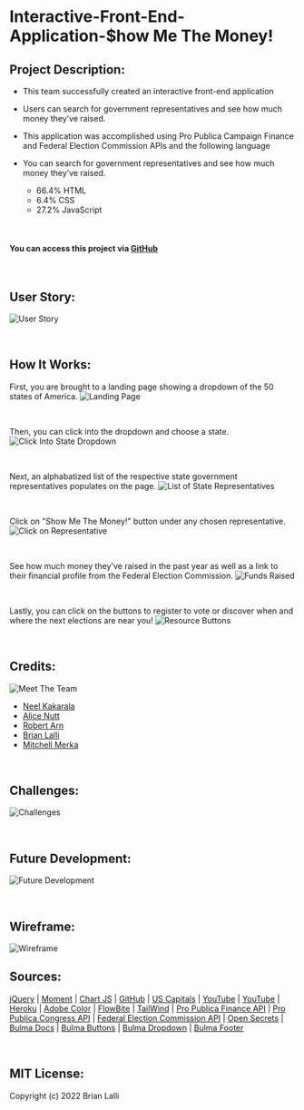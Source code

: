 # Interactive-Front-End-Application-$how Me The Money!


## Project Description:
* This team successfully created an interactive front-end application 

* Users can search for government representatives and see how much money they’ve raised. 
* This application was accomplished using Pro Publica Campaign Finance and Federal Election Commission APIs and the following language
* You can search for government representatives and see how much money they’ve raised. 
    * 66.4% HTML
    * 6.4% CSS
    * 27.2% JavaScript


<br>

#### You can access this project via [GitHub](https://brianlalli.github.io/Show-Me-The-Money/)


<br>

## User Story:
![User Story](./assets/images/User%20Story.png)

<br>

## How It Works:
First, you are brought to a landing page showing a dropdown of the 50 states of America.
![Landing Page](./assets/images/Landing%20Page%202.png)

<br>

Then, you can click into the dropdown and choose a state.
![Click Into State Dropdown](./assets/images/Dropdown3.png)

<br>

Next, an alphabatized list of the respective state government representatives populates on the page.
![List of State Representatives](./assets/images/List%202.png)

<br>

Click on "Show Me The Money!" button under any chosen representative.
![Click on Representative](./assets/images/Click%20Rep.png)

<br>

See how much money they've raised in the past year as well as a link to their financial profile from the Federal Election Commission.
![Funds Raised](./assets/images/Contributions3.png)

<br>

Lastly, you can click on the buttons to register to vote or discover when and where the next elections are near you!
![Resource Buttons](./assets/images/Buttons3.png)

<br>

## Credits:
![Meet The Team](./assets/images/Meet%20The%20Team.png)
* [Neel Kakarala](https://github.com/kakaralan)
* [Alice Nutt](https://github.com/Ali-Kat96)
* [Robert Arn](https://github.com/rarn92)
* [Brian Lalli](https://github.com/BrianLalli)
* [Mitchell Merka](https://github.com/levmerka)


<br>

## Challenges:
![Challenges](./assets/images/Challenges.png)

<br>

## Future Development:
![Future Development](./assets/images/Future%20Development.png)

<br>

## Wireframe:
![Wireframe](./assets/images/Wireframe.png)


## Sources:
[jQuery](https://api.jquery.com/addclass/) | [Moment](https://momentjs.com/docs/#/displaying/) | [Chart JS](https://www.chartjs.org/docs/latest/getting-started/) | [GitHub](https://github.com/sgratzl/chartjs-chart-geo) | [US Capitals](https://www.thespreadsheetguru.com/blog/list-united-states-capitals-abbreviations) | [YouTube](https://www.youtube.com/watch?v=5xRVrwFNojk&feature=youtu.be) | [YouTube](https://www.youtube.com/watch?v=pFuibt5HNog) | [Heroku](https://salty-mountain-68764.herokuapp.com/) | [Adobe Color](https://color.adobe.com/explore) | [FlowBite](https://flowbite.com/docs/forms/search-input/) | [TailWind](https://tailwindcss.com/docs/installation/play-cdn) | [Pro Publica Finance API](https://www.propublica.org/datastore/api/campaign-finance-api) | [Pro Publica Congress API](https://www.propublica.org/datastore/api/propublica-congress-api) | [Federal Election Commission API](https://api.open.fec.gov/developers/) | [Open Secrets](https://www.opensecrets.org/federal-lobbying/top-recipients) | [Bulma Docs](https://bulma.io/documentation/overview/start/#docsNav) | [Bulma Buttons](https://bulma.io/documentation/elements/button/) | [Bulma Dropdown](https://bulma.io/documentation/components/dropdown/) | [Bulma Footer](https://bulma.io/documentation/layout/footer/)


<br>

## MIT License:

Copyright (c) 2022 Brian Lalli
